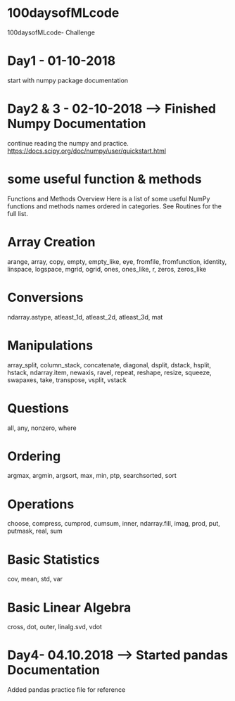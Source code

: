 # 100daysofMLcode
100daysofMLcode- Challenge

# Day1 - 01-10-2018
start with numpy package documentation

# Day2 & 3 - 02-10-2018 --> Finished Numpy Documentation 
continue reading the numpy and practice.
https://docs.scipy.org/doc/numpy/user/quickstart.html

# some useful function & methods
Functions and Methods Overview
Here is a list of some useful NumPy functions and methods names ordered in categories. See Routines for the full list.

# Array Creation
arange, array, copy, empty, empty_like, eye, fromfile, fromfunction, identity, linspace, logspace, mgrid, ogrid, ones, ones_like, r, zeros, zeros_like
# Conversions
ndarray.astype, atleast_1d, atleast_2d, atleast_3d, mat
# Manipulations
array_split, column_stack, concatenate, diagonal, dsplit, dstack, hsplit, hstack, ndarray.item, newaxis, ravel, repeat, reshape, resize, squeeze, swapaxes, take, transpose, vsplit, vstack
# Questions
all, any, nonzero, where
# Ordering
argmax, argmin, argsort, max, min, ptp, searchsorted, sort
# Operations
choose, compress, cumprod, cumsum, inner, ndarray.fill, imag, prod, put, putmask, real, sum
# Basic Statistics
cov, mean, std, var
# Basic Linear Algebra
cross, dot, outer, linalg.svd, vdot

# Day4- 04.10.2018 --> Started pandas Documentation

Added pandas practice file for reference

